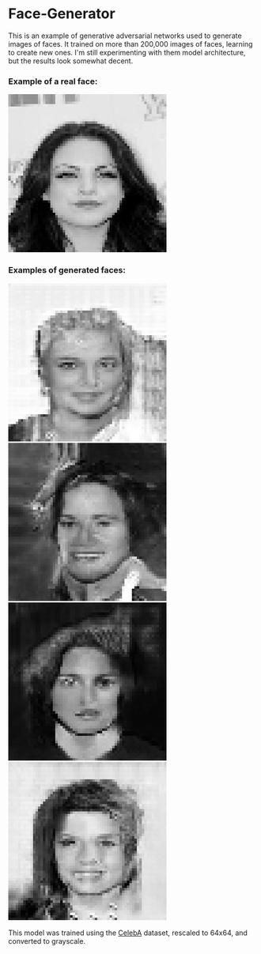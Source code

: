 # Face-Generator

This is an example of generative adversarial networks used to generate images of faces. It trained on more than 200,000 images of faces, learning to create new ones. I'm still experimenting with them model architecture, but the results look somewhat decent.

### Example of a real face:

![Real face](real_face.png)


### Examples of generated faces:

![Generated face1](generated_face1.png)
![Generated face2](generated_face2.png)
![Generated face3](generated_face3.png)
![Generated face4](generated_face4.png)

This model was trained using the [CelebA](https://www.kaggle.com/jessicali9530/celeba-dataset) dataset, rescaled to 64x64, and converted to grayscale.
